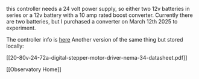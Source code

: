 this controller needs a 24 volt power supply, so either two 12v batteries in series or a 12v battery with a 10 amp rated boost converter. Currently there are two batteries, but I purchased a converter on March 12th 2025 to experiment.

The controller info is [here](https://cdn.robotshop.com/media/o/omc/rb-omc-09/pdf/20-80v-24-72a-digital-stepper-motor-driver-nema-34-datasheet.pdf) 
Another version of the same thing but stored locally:

[[20-80v-24-72a-digital-stepper-motor-driver-nema-34-datasheet.pdf]]


[[Observatory Home]]

